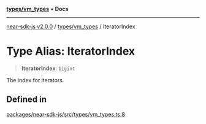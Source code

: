 [**types/vm_types**](../README.md) • **Docs**

***

[near-sdk-js v2.0.0](../../../packages.md) / [types/vm\_types](../README.md) / IteratorIndex

# Type Alias: IteratorIndex

> **IteratorIndex**: `bigint`

The index for iterators.

## Defined in

[packages/near-sdk-js/src/types/vm\_types.ts:8](https://github.com/dim-daskalov/near-sdk-js/blob/d666013bbb17e79dbf6b4425d4bac78f40b0804c/packages/near-sdk-js/src/types/vm_types.ts#L8)
